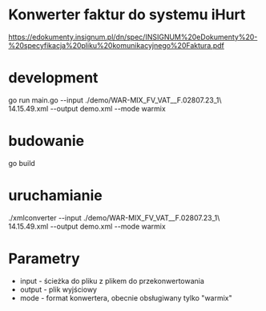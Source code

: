 # Konwerter faktur do systemu iHurt
https://edokumenty.insignum.pl/dn/spec/INSIGNUM%20eDokumenty%20-%20specyfikacja%20pliku%20komunikacyjnego%20Faktura.pdf

# development
go run main.go --input ./demo/WAR-MIX_FV_VAT__F.02807.23_1\ 14.15.49.xml --output demo.xml --mode warmix

# budowanie
go build

# uruchamianie

./xmlconverter --input ./demo/WAR-MIX_FV_VAT__F.02807.23_1\ 14.15.49.xml --output demo.xml --mode warmix


# Parametry
 * input - ścieżka do pliku z plikem do przekonwertowania
 * output - plik wyjściowy
 * mode - format konwertera, obecnie obsługiwany tylko "warmix"
